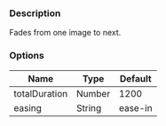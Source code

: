 ### Description
Fades from one image to next.

### Options
| Name | Type | Default |
|------|------|---------|
| totalDuration | Number | 1200 |
| easing | String | ease-in |
